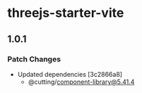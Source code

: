 # threejs-starter-vite

## 1.0.1

### Patch Changes

- Updated dependencies [3c2866a8]
  - @cutting/component-library@5.41.4
